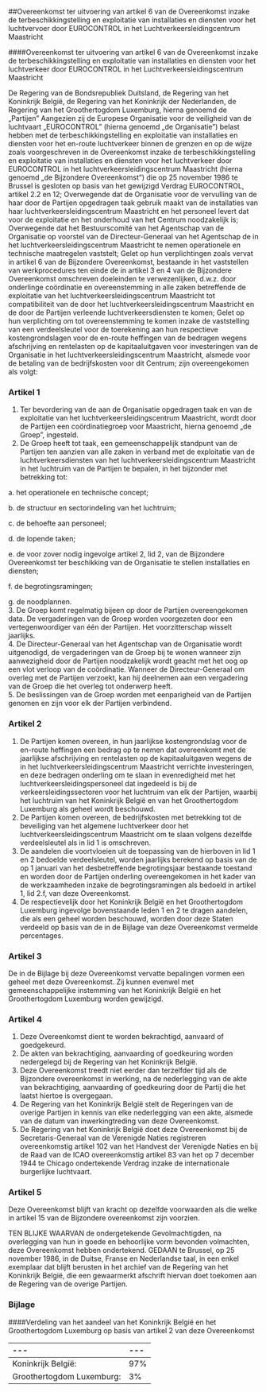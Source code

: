 <meta http-equiv='Content-Type' content='text/html; charset=utf-8' />

##Overeenkomst ter uitvoering van artikel 6 van de Overeenkomst inzake de terbeschikkingstelling en exploitatie van installaties en diensten voor het luchtvervoer door EUROCONTROL in het Luchtverkeersleidingcentrum Maastricht

####Overeenkomst ter uitvoering van artikel 6 van de Overeenkomst inzake de terbeschikkingstelling en exploitatie van installaties en diensten voor het luchtverkeer door EUROCONTROL in het Luchtverkeersleidingscentrum Maastricht

De Regering van de Bondsrepubliek Duitsland, de Regering van het Koninkrijk België, de Regering van het Koninkrijk der Nederlanden, de Regering van het Groothertogdom Luxemburg, hierna genoemd de „Partijen” Aangezien zij de Europese Organisatie voor de veiligheid van de luchtvaart „EUROCONTROL” (hierna genoemd „de Organisatie”) belast hebben met de terbeschikkingstelling en exploitatie van installaties en diensten voor het en-route luchtverkeer binnen de grenzen en op de wijze zoals voorgeschreven in de Overeenkomst inzake de terbeschikkingstelling en exploitatie van installaties en diensten voor het luchtverkeer door EUROCONTROL in het luchtverkeersleidingscentrum Maastricht (hierna genoemd „de Bijzondere Overeenkomst”) die op 25 november 1986 te Brussel is gesloten op basis van het gewijzigd Verdrag EUROCONTROL, artikel 2.2 en 12; Overwegende dat de Organisatie voor de vervulling van de haar door de Partijen opgedragen taak gebruik maakt van de installaties van haar luchtverkeersleidingscentrum Maastricht en het personeel levert dat voor de exploitatie en het onderhoud van het Centrum noodzakelijk is; Overwegende dat het Bestuurscomité van het Agentschap van de Organisatie op voorstel van de Directeur-Generaal van het Agentschap de in het luchtverkeersleidingscentrum Maastricht te nemen operationele en technische maatregelen vaststelt; Gelet op hun verplichtingen zoals vervat in artikel 6 van de Bijzondere Overeenkomst, bestaande in het vaststellen van werkprocedures ten einde de in artikel 3 en 4 van de Bijzondere Overeenkomst omschreven doeleinden te verwezenlijken, d.w.z. door onderlinge coördinatie en overeenstemming in alle zaken betreffende de exploitatie van het luchtverkeersleidingscentrum Maastricht tot compatibiliteit van de door het luchtverkeersleidingscentrum Maastricht en de door de Partijen verleende luchtverkeersdiensten te komen; Gelet op hun verplichting om tot overeenstemming te komen inzake de vaststelling van een verdeelsleutel voor de toerekening aan hun respectieve kostengrondslagen voor de en-route heffingen van de bedragen wegens afschrijving en rentelasten op de kapitaaluitgaven voor investeringen van de Organisatie in het luchtverkeersleidingscentrum Maastricht, alsmede voor de betaling van de bedrijfskosten voor dit Centrum; zijn overeengekomen als volgt:    

### Artikel  1  

1.  Ter bevordering van de aan de Organisatie opgedragen taak en van de exploitatie van het luchtverkeersleidingscentrum Maastricht, wordt door de Partijen een coördinatiegroep voor Maastricht, hierna genoemd „de Groep”, ingesteld.   
2.  De Groep heeft tot taak, een gemeenschappelijk standpunt van de Partijen ten aanzien van alle zaken in verband met de exploitatie van de luchtverkeersdiensten van het luchtverkeersleidingscentrum Maastricht in het luchtruim van de Partijen te bepalen, in het bijzonder met betrekking tot: 

a. het operationele en technische concept;  

b. de structuur en sectorindeling van het luchtruim;  

c. de behoefte aan personeel;  

d. de lopende taken;  

e. de voor zover nodig ingevolge artikel 2, lid 2, van de Bijzondere Overeenkomst ter beschikking van de Organisatie te stellen installaties en diensten;  

f. de begrotingsramingen;  

g. de noodplannen.     
3.  De Groep komt regelmatig bijeen op door de Partijen overeengekomen data. De vergaderingen van de Groep worden voorgezeten door een vertegenwoordiger van één der Partijen. Het voorzitterschap wisselt jaarlijks.   
4.  De Directeur-Generaal van het Agentschap van de Organisatie wordt uitgenodigd, de vergaderingen van de Groep bij te wonen wanneer zijn aanwezigheid door de Partijen noodzakelijk wordt geacht met het oog op een vlot verloop van de coördinatie. Wanneer de Directeur-Generaal om overleg met de Partijen verzoekt, kan hij deelnemen aan een vergadering van de Groep die het overleg tot onderwerp heeft.   
5.  De beslissingen van de Groep worden met eenparigheid van de Partijen genomen en zijn voor elk der Partijen verbindend.   

### Artikel  2  

1.  De Partijen komen overeen, in hun jaarlijkse kostengrondslag voor de en-route heffingen een bedrag op te nemen dat overeenkomt met de jaarlijkse afschrijving en rentelasten op de kapitaaluitgaven wegens de in het luchtverkeersleidingscentrum Maastricht verrichte investeringen, en deze bedragen onderling om te slaan in evenredigheid met het luchtverkeersleidingspersoneel dat ingedeeld is bij de verkeersleidingssectoren voor het luchtruim van elk der Partijen, waarbij het luchtruim van het Koninkrijk België en van het Groothertogdom Luxemburg als geheel wordt beschouwd.   
2.  De Partijen komen overeen, de bedrijfskosten met betrekking tot de beveiliging van het algemene luchtverkeer door het luchtverkeersleidingscentrum Maastricht om te slaan volgens dezelfde verdeelsleutel als in lid 1 is omschreven.   
3.  De aandelen die voortvloeien uit de toepassing van de hierboven in lid 1 en 2 bedoelde verdeelsleutel, worden jaarlijks berekend op basis van de op 1 januari van het desbetreffende begrotingsjaar bestaande toestand en worden door de Partijen onderling overeengekomen in het kader van de werkzaamheden inzake de begrotingsramingen als bedoeld in artikel 1, lid 2.f, van deze Overeenkomst.   
4.  De respectievelijk door het Koninkrijk België en het Groothertogdom Luxemburg ingevolge bovenstaande leden 1 en 2 te dragen aandelen, die als een geheel worden beschouwd, worden door deze Staten verdeeld op basis van de in de Bijlage van deze Overeenkomst vermelde percentages.   

### Artikel  3  

De in de Bijlage bij deze Overeenkomst vervatte bepalingen vormen een geheel met deze Overeenkomst. Zij kunnen evenwel met gemeenschappelijke instemming van het Koninkrijk België en het Groothertogdom Luxemburg worden gewijzigd.  

### Artikel  4  

1.  Deze Overeenkomst dient te worden bekrachtigd, aanvaard of goedgekeurd.   
2.  De akten van bekrachtiging, aanvaarding of goedkeuring worden nedergelegd bij de Regering van het Koninkrijk België.   
3.  Deze Overeenkomst treedt niet eerder dan terzelfder tijd als de Bijzondere overeenkomst in werking, na de nederlegging van de akte van bekrachtiging, aanvaarding of goedkeuring door de Partij die het laatst hiertoe is overgegaan.   
4.  De Regering van het Koninkrijk België stelt de Regeringen van de overige Partijen in kennis van elke nederlegging van een akte, alsmede van de datum van inwerkingtreding van deze Overeenkomst.   
5.  De Regering van het Koninkrijk België doet deze Overeenkomst bij de Secretaris-Generaal van de Verenigde Naties registreren overeenkomstig artikel 102 van het Handvest der Verenigde Naties en bij de Raad van de ICAO overeenkomstig artikel 83 van het op 7 december 1944 te Chicago ondertekende Verdrag inzake de internationale burgerlijke luchtvaart.   

### Artikel  5  

Deze Overeenkomst blijft van kracht op dezelfde voorwaarden als die welke in artikel 15 van de Bijzondere overeenkomst zijn voorzien.  

TEN BLIJKE WAARVAN de ondergetekende Gevolmachtigden, na overlegging van hun in goede en behoorlijke vorm bevonden volmachten, deze Overeenkomst hebben ondertekend. GEDAAN te Brussel, op 25 november 1986, in de Duitse, Franse en Nederlandse taal, in een enkel exemplaar dat blijft berusten in het archief van de Regering van het Koninkrijk België, die een gewaarmerkt afschrift hiervan doet toekomen aan de Regering van de overige Partijen.  

### Bijlage  

####Verdeling van het aandeel van het Koninkrijk België en het Groothertogdom Luxemburg op basis van artikel 2 van deze Overeenkomst

| --- | --- |
|:---|:---|
| Koninkrijk België:  | 97%  |
| Groothertogdom Luxemburg:  | 3%  |

